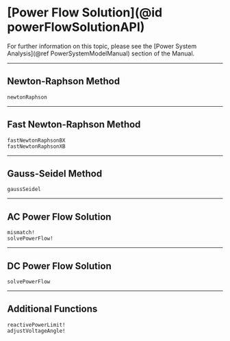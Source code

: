 # [Power Flow Solution](@id powerFlowSolutionAPI)

For further information on this topic, please see the [Power System Analysis](@ref PowerSystemModelManual) section of the Manual.

---

## Newton-Raphson Method
```@docs
newtonRaphson
```

---

## Fast Newton-Raphson Method
```@docs
fastNewtonRaphsonBX
fastNewtonRaphsonXB
```

---

## Gauss-Seidel Method
```@docs
gaussSeidel
```

---

## AC Power Flow Solution
```@docs
mismatch!
solvePowerFlow!
```

---

## DC Power Flow Solution
```@docs
solvePowerFlow
```

---

## Additional Functions
```@docs
reactivePowerLimit!
adjustVoltageAngle!
```